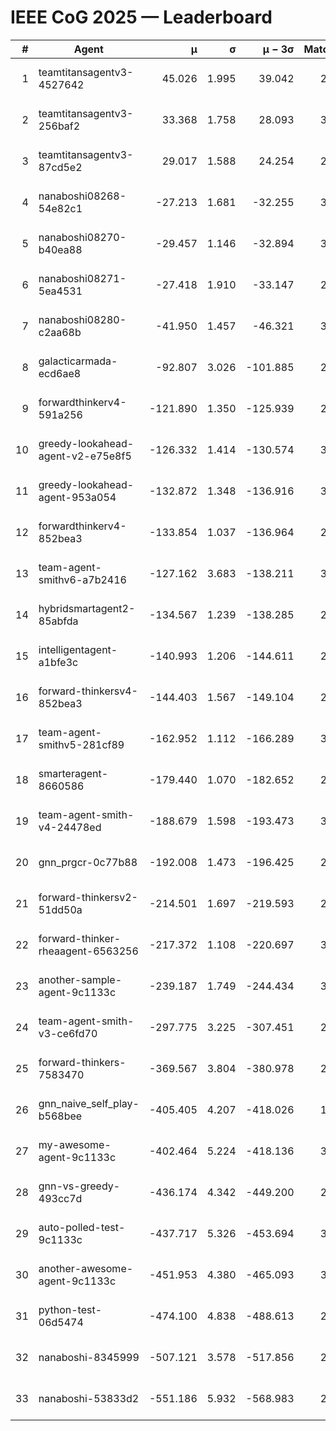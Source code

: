 # IEEE CoG 2025 — Leaderboard

| # | Agent | μ | σ | μ − 3σ | Matches | Updated |
|---:|---|---:|---:|---:|---:|---|
| 1 | teamtitansagentv3-4527642 | 45.026 | 1.995 | 39.042 | 2496 | 2025-09-01 16:32 |
| 2 | teamtitansagentv3-256baf2 | 33.368 | 1.758 | 28.093 | 3134 | 2025-09-01 16:32 |
| 3 | teamtitansagentv3-87cd5e2 | 29.017 | 1.588 | 24.254 | 2898 | 2025-09-01 16:32 |
| 4 | nanaboshi08268-54e82c1 | -27.213 | 1.681 | -32.255 | 3040 | 2025-09-01 16:32 |
| 5 | nanaboshi08270-b40ea88 | -29.457 | 1.146 | -32.894 | 3160 | 2025-09-01 16:32 |
| 6 | nanaboshi08271-5ea4531 | -27.418 | 1.910 | -33.147 | 2760 | 2025-09-01 16:32 |
| 7 | nanaboshi08280-c2aa68b | -41.950 | 1.457 | -46.321 | 3180 | 2025-09-01 16:32 |
| 8 | galacticarmada-ecd6ae8 | -92.807 | 3.026 | -101.885 | 2940 | 2025-09-01 16:32 |
| 9 | forwardthinkerv4-591a256 | -121.890 | 1.350 | -125.939 | 2332 | 2025-09-01 16:32 |
| 10 | greedy-lookahead-agent-v2-e75e8f5 | -126.332 | 1.414 | -130.574 | 3368 | 2025-09-01 16:32 |
| 11 | greedy-lookahead-agent-953a054 | -132.872 | 1.348 | -136.916 | 3268 | 2025-09-01 16:32 |
| 12 | forwardthinkerv4-852bea3 | -133.854 | 1.037 | -136.964 | 2525 | 2025-09-01 16:32 |
| 13 | team-agent-smithv6-a7b2416 | -127.162 | 3.683 | -138.211 | 3240 | 2025-09-01 16:32 |
| 14 | hybridsmartagent2-85abfda | -134.567 | 1.239 | -138.285 | 2318 | 2025-09-01 16:32 |
| 15 | intelligentagent-a1bfe3c | -140.993 | 1.206 | -144.611 | 2671 | 2025-09-01 16:32 |
| 16 | forward-thinkersv4-852bea3 | -144.403 | 1.567 | -149.104 | 2183 | 2025-09-01 16:32 |
| 17 | team-agent-smithv5-281cf89 | -162.952 | 1.112 | -166.289 | 3000 | 2025-09-01 16:32 |
| 18 | smarteragent-8660586 | -179.440 | 1.070 | -182.652 | 2439 | 2025-09-01 16:32 |
| 19 | team-agent-smith-v4-24478ed | -188.679 | 1.598 | -193.473 | 3100 | 2025-09-01 16:32 |
| 20 | gnn_prgcr-0c77b88 | -192.008 | 1.473 | -196.425 | 2420 | 2025-09-01 16:32 |
| 21 | forward-thinkersv2-51dd50a | -214.501 | 1.697 | -219.593 | 2514 | 2025-09-01 16:32 |
| 22 | forward-thinker-rheaagent-6563256 | -217.372 | 1.108 | -220.697 | 3194 | 2025-09-01 16:32 |
| 23 | another-sample-agent-9c1133c | -239.187 | 1.749 | -244.434 | 3220 | 2025-09-01 16:32 |
| 24 | team-agent-smith-v3-ce6fd70 | -297.775 | 3.225 | -307.451 | 2720 | 2025-09-01 16:32 |
| 25 | forward-thinkers-7583470 | -369.567 | 3.804 | -380.978 | 2840 | 2025-09-01 16:32 |
| 26 | gnn_naive_self_play-b568bee | -405.405 | 4.207 | -418.026 | 1860 | 2025-09-01 16:32 |
| 27 | my-awesome-agent-9c1133c | -402.464 | 5.224 | -418.136 | 3100 | 2025-09-01 16:32 |
| 28 | gnn-vs-greedy-493cc7d | -436.174 | 4.342 | -449.200 | 2580 | 2025-09-01 16:32 |
| 29 | auto-polled-test-9c1133c | -437.717 | 5.326 | -453.694 | 3280 | 2025-09-01 16:32 |
| 30 | another-awesome-agent-9c1133c | -451.953 | 4.380 | -465.093 | 3120 | 2025-09-01 16:32 |
| 31 | python-test-06d5474 | -474.100 | 4.838 | -488.613 | 2400 | 2025-09-01 16:32 |
| 32 | nanaboshi-8345999 | -507.121 | 3.578 | -517.856 | 2680 | 2025-09-01 16:32 |
| 33 | nanaboshi-53833d2 | -551.186 | 5.932 | -568.983 | 2860 | 2025-09-01 16:32 |
